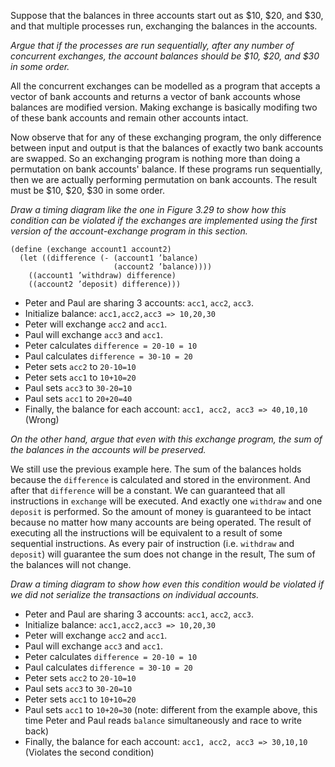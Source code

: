 Suppose that the balances in three accounts start out as $10, $20, and $30,
and that multiple processes run, exchanging the balances in the accounts.

*Argue that if the processes are run sequentially, after any number of concurrent exchanges, the
account balances should be $10, $20, and $30 in some order.*

All the concurrent exchanges can be modelled as a program that accepts a vector of bank accounts
and returns a vector of bank accounts whose balances are modified version.
Making exchange is basically modifing two of these bank accounts and remain other accounts intact.

Now observe that for any of these exchanging program, the only difference between input and output
is that the balances of exactly two bank accounts are swapped. So an exchanging program is nothing more than
doing a permutation on bank accounts' balance.
If these programs run sequentially,
then we are actually performing permutation on bank accounts.
The result must be $10, $20, $30 in some order.

*Draw a timing diagram like the one in Figure 3.29 to show
how this condition can be violated if the exchanges are implemented
using the first version of the account-exchange program in this section.*

    (define (exchange account1 account2)
      (let ((difference (- (account1 ’balance)
                           (account2 ’balance))))
        ((account1 ’withdraw) difference)
        ((account2 ’deposit) difference)))

* Peter and Paul are sharing 3 accounts: `acc1`, `acc2`, `acc3`.
* Initialize balance: `acc1,acc2,acc3 => 10,20,30`
* Peter will exchange `acc2` and `acc1`.
* Paul will exchange `acc3` and `acc1`.
* Peter calculates `difference = 20-10 = 10`
* Paul calculates `difference = 30-10 = 20`
* Peter sets `acc2` to `20-10=10`
* Peter sets `acc1` to `10+10=20`
* Paul sets `acc3` to `30-20=10`
* Paul sets `acc1` to `20+20=40`
* Finally, the balance for each account: `acc1, acc2, acc3 => 40,10,10` (Wrong)

*On the other hand, argue that even with this exchange program, the
sum of the balances in the accounts will be preserved.*

We still use the previous example here.
The sum of the balances holds because the `difference` is calculated and stored
in the environment. And after that `difference` will be a constant.
We can guaranteed that all instructions in `exchange` will be executed. And exactly
one `withdraw` and one `deposit` is performed. So the amount of money is guaranteed
to be intact because no matter how many accounts are being operated.
The result of executing all the instructions
will be equivalent to a result of some sequential instructions. As every pair of instruction
(i.e. `withdraw` and `deposit`) will guarantee the sum does not change in the result,
The sum of the balances will not change.

*Draw a timing diagram to show how even this condition would be violated if
we did not serialize the transactions on individual accounts.*

* Peter and Paul are sharing 3 accounts: `acc1`, `acc2`, `acc3`.
* Initialize balance: `acc1,acc2,acc3 => 10,20,30`
* Peter will exchange `acc2` and `acc1`.
* Paul will exchange `acc3` and `acc1`.
* Peter calculates `difference = 20-10 = 10`
* Paul calculates `difference = 30-10 = 20`
* Peter sets `acc2` to `20-10=10`
* Paul sets `acc3` to `30-20=10`
* Peter sets `acc1` to `10+10=20`
* Paul sets `acc1` to `10+20=30` (note: different from the example above, this time Peter and Paul
reads `balance` simultaneously and race to write back)
* Finally, the balance for each account: `acc1, acc2, acc3 => 30,10,10` (Violates the second condition)
